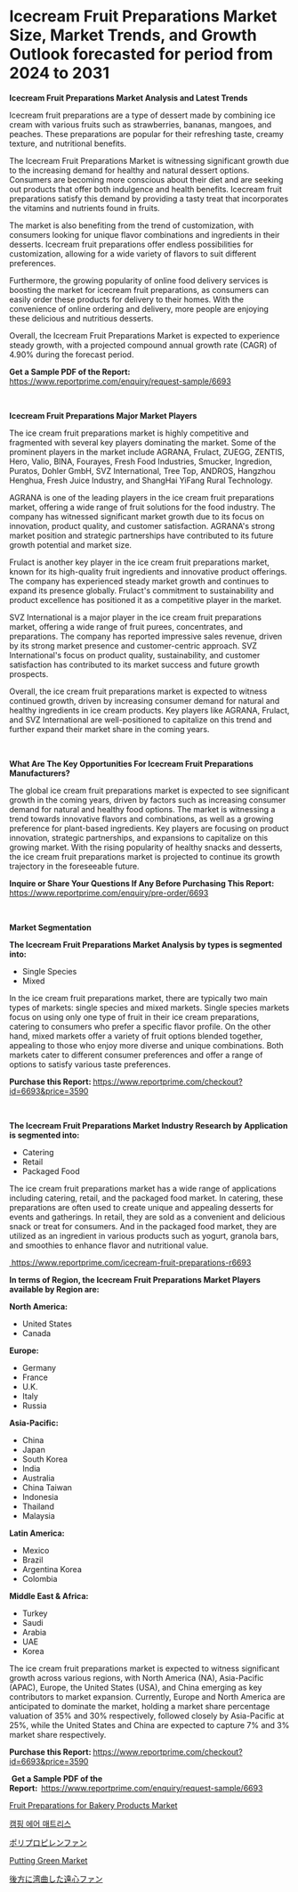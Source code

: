 <p><h1>Icecream Fruit Preparations Market Size, Market Trends, and Growth Outlook forecasted for period from 2024 to 2031</h1></p><p><strong>Icecream Fruit Preparations Market Analysis and Latest Trends</strong></p>
<p><p>Icecream fruit preparations are a type of dessert made by combining ice cream with various fruits such as strawberries, bananas, mangoes, and peaches. These preparations are popular for their refreshing taste, creamy texture, and nutritional benefits.</p><p>The Icecream Fruit Preparations Market is witnessing significant growth due to the increasing demand for healthy and natural dessert options. Consumers are becoming more conscious about their diet and are seeking out products that offer both indulgence and health benefits. Icecream fruit preparations satisfy this demand by providing a tasty treat that incorporates the vitamins and nutrients found in fruits.</p><p>The market is also benefiting from the trend of customization, with consumers looking for unique flavor combinations and ingredients in their desserts. Icecream fruit preparations offer endless possibilities for customization, allowing for a wide variety of flavors to suit different preferences.</p><p>Furthermore, the growing popularity of online food delivery services is boosting the market for icecream fruit preparations, as consumers can easily order these products for delivery to their homes. With the convenience of online ordering and delivery, more people are enjoying these delicious and nutritious desserts.</p><p>Overall, the Icecream Fruit Preparations Market is expected to experience steady growth, with a projected compound annual growth rate (CAGR) of 4.90% during the forecast period.</p></p>
<p><strong>Get a Sample PDF of the Report:&nbsp;</strong> <a href="https://www.reportprime.com/enquiry/request-sample/6693">https://www.reportprime.com/enquiry/request-sample/6693</a></p>
<p>&nbsp;</p>
<p><strong>Icecream Fruit Preparations Major Market Players</strong></p>
<p><p>The ice cream fruit preparations market is highly competitive and fragmented with several key players dominating the market. Some of the prominent players in the market include AGRANA, Frulact, ZUEGG, ZENTIS, Hero, Valio, BINA, Fourayes, Fresh Food Industries, Smucker, Ingredion, Puratos, Dohler GmbH, SVZ International, Tree Top, ANDROS, Hangzhou Henghua, Fresh Juice Industry, and ShangHai YiFang Rural Technology.</p><p>AGRANA is one of the leading players in the ice cream fruit preparations market, offering a wide range of fruit solutions for the food industry. The company has witnessed significant market growth due to its focus on innovation, product quality, and customer satisfaction. AGRANA's strong market position and strategic partnerships have contributed to its future growth potential and market size.</p><p>Frulact is another key player in the ice cream fruit preparations market, known for its high-quality fruit ingredients and innovative product offerings. The company has experienced steady market growth and continues to expand its presence globally. Frulact's commitment to sustainability and product excellence has positioned it as a competitive player in the market.</p><p>SVZ International is a major player in the ice cream fruit preparations market, offering a wide range of fruit purees, concentrates, and preparations. The company has reported impressive sales revenue, driven by its strong market presence and customer-centric approach. SVZ International's focus on product quality, sustainability, and customer satisfaction has contributed to its market success and future growth prospects. </p><p>Overall, the ice cream fruit preparations market is expected to witness continued growth, driven by increasing consumer demand for natural and healthy ingredients in ice cream products. Key players like AGRANA, Frulact, and SVZ International are well-positioned to capitalize on this trend and further expand their market share in the coming years.</p></p>
<p>&nbsp;</p>
<p><strong>What Are The Key Opportunities For Icecream Fruit Preparations Manufacturers?</strong></p>
<p><p>The global ice cream fruit preparations market is expected to see significant growth in the coming years, driven by factors such as increasing consumer demand for natural and healthy food options. The market is witnessing a trend towards innovative flavors and combinations, as well as a growing preference for plant-based ingredients. Key players are focusing on product innovation, strategic partnerships, and expansions to capitalize on this growing market. With the rising popularity of healthy snacks and desserts, the ice cream fruit preparations market is projected to continue its growth trajectory in the foreseeable future.</p></p>
<p><strong>Inquire or Share Your Questions If Any Before Purchasing This Report:</strong> <a href="https://www.reportprime.com/enquiry/pre-order/6693">https://www.reportprime.com/enquiry/pre-order/6693</a></p>
<p>&nbsp;</p>
<p><strong>Market Segmentation</strong></p>
<p><strong>The Icecream Fruit Preparations Market Analysis by types is segmented into:</strong></p>
<p><ul><li>Single Species</li><li>Mixed</li></ul></p>
<p><p>In the ice cream fruit preparations market, there are typically two main types of markets: single species and mixed markets. Single species markets focus on using only one type of fruit in their ice cream preparations, catering to consumers who prefer a specific flavor profile. On the other hand, mixed markets offer a variety of fruit options blended together, appealing to those who enjoy more diverse and unique combinations. Both markets cater to different consumer preferences and offer a range of options to satisfy various taste preferences.</p></p>
<p><strong>Purchase this Report:&nbsp;</strong><a href="https://www.reportprime.com/checkout?id=6693&price=3590">https://www.reportprime.com/checkout?id=6693&price=3590</a></p>
<p>&nbsp;</p>
<p><strong>The Icecream Fruit Preparations Market Industry Research by Application is segmented into:</strong></p>
<p><ul><li>Catering</li><li>Retail</li><li>Packaged Food</li></ul></p>
<p><p>The ice cream fruit preparations market has a wide range of applications including catering, retail, and the packaged food market. In catering, these preparations are often used to create unique and appealing desserts for events and gatherings. In retail, they are sold as a convenient and delicious snack or treat for consumers. And in the packaged food market, they are utilized as an ingredient in various products such as yogurt, granola bars, and smoothies to enhance flavor and nutritional value.</p></p>
<p><a href="https://www.reportprime.com/icecream-fruit-preparations-r6693">&nbsp;https://www.reportprime.com/icecream-fruit-preparations-r6693</a></p>
<p><strong>In terms of Region, the Icecream Fruit Preparations Market Players available by Region are:</strong></p>
<p>
    <p> <strong> North America: </strong>
        <ul>
            <li>United States</li>
            <li>Canada</li>
        </ul>
        </p> 
    <p> <strong> Europe: </strong>
        <ul>
            <li>Germany</li>
            <li>France</li>
            <li>U.K.</li>
            <li>Italy</li>
            <li>Russia</li>
        </ul>
        </p> 
    <p> <strong> Asia-Pacific: </strong>
        <ul>
            <li>China</li>
            <li>Japan</li>
            <li>South Korea</li>
            <li>India</li>
            <li>Australia</li>
            <li>China Taiwan</li>
            <li>Indonesia</li>
            <li>Thailand</li>
            <li>Malaysia</li>
        </ul>
        </p> 
    <p> <strong> Latin America: </strong>
        <ul>
            <li>Mexico</li>
            <li>Brazil</li>
            <li>Argentina Korea</li>
            <li>Colombia</li>
        </ul>
        </p> 
    <p> <strong> Middle East & Africa: </strong>
        <ul>
            <li>Turkey</li>
            <li>Saudi</li>
            <li>Arabia</li>
            <li>UAE</li>
            <li>Korea</li>
        </ul>
    </p>
    </p>
<p><p>The ice cream fruit preparations market is expected to witness significant growth across various regions, with North America (NA), Asia-Pacific (APAC), Europe, the United States (USA), and China emerging as key contributors to market expansion. Currently, Europe and North America are anticipated to dominate the market, holding a market share percentage valuation of 35% and 30% respectively, followed closely by Asia-Pacific at 25%, while the United States and China are expected to capture 7% and 3% market share respectively.</p></p>
<p><strong>Purchase this Report: </strong><a href="https://www.reportprime.com/checkout?id=6693&price=3590">https://www.reportprime.com/checkout?id=6693&price=3590</a></p>
<p>&nbsp;<strong>Get a Sample PDF of the Report:&nbsp;&nbsp;</strong><a href="https://www.reportprime.com/enquiry/request-sample/6693">https://www.reportprime.com/enquiry/request-sample/6693</a></p>
<p><strong></strong></p>
<p><p><a href="https://github.com/MyrticeDare2023/Market-Research-Report-List-1/blob/main/fruit-preparations-for-bakery-products-market.md">Fruit Preparations for Bakery Products Market</a></p><p><a href="https://github.com/TrevorKruvalis5678/Market-Research-Report-List-1/blob/main/473841971722.md">캠핑 에어 매트리스</a></p><p><a href="https://github.com/vtbvgl20191192/Market-Research-Report-List-2/blob/main/934832175442.md">ポリプロピレンファン</a></p><p><a href="https://issuu.com/reportprime-2/docs/putting-green-market-size-2030.pptx">Putting Green Market</a></p><p><a href="https://github.com/laurenreichert/Market-Research-Report-List-1/blob/main/609092875443.md">後方に湾曲した遠心ファン</a></p></p>